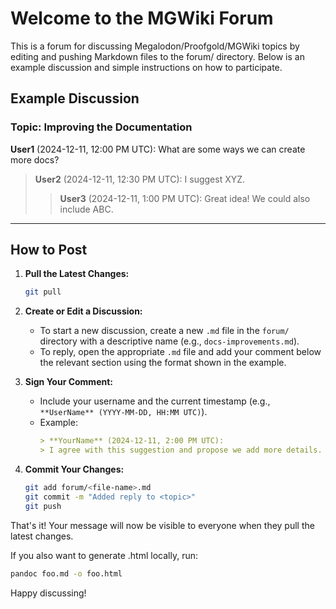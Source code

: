 # Welcome to the MGWiki Forum

This is a forum for discussing Megalodon/Proofgold/MGWiki topics by editing and pushing Markdown files to the forum/ directory. Below is an example discussion and simple instructions on how to participate.

## Example Discussion

### **Topic: Improving the Documentation**

**User1** (2024-12-11, 12:00 PM UTC):
What are some ways we can create more docs?

> **User2** (2024-12-11, 12:30 PM UTC):
> I suggest XYZ.
>
> > **User3** (2024-12-11, 1:00 PM UTC):
> > Great idea! We could also include ABC.

---

## How to Post

1. **Pull the Latest Changes:**
   ```bash
   git pull
   ```

2. **Create or Edit a Discussion:**
   - To start a new discussion, create a new `.md` file in the `forum/` directory with a descriptive name (e.g., `docs-improvements.md`).
   - To reply, open the appropriate `.md` file and add your comment below the relevant section using the format shown in the example.

3. **Sign Your Comment:**
   - Include your username and the current timestamp (e.g., `**UserName** (YYYY-MM-DD, HH:MM UTC)`).
   - Example:
     ```markdown
     > **YourName** (2024-12-11, 2:00 PM UTC):
     > I agree with this suggestion and propose we add more details.
     ```

4. **Commit Your Changes:**
   ```bash
   git add forum/<file-name>.md
   git commit -m "Added reply to <topic>"
   git push
   ```

That's it! Your message will now be visible to everyone when they pull the latest changes.

If you also want to generate .html locally, run:
   ```bash
   pandoc foo.md -o foo.html
   ```



Happy discussing!
